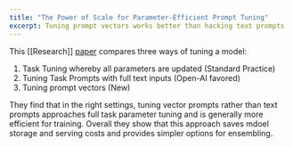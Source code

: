```yaml
---
title: "The Power of Scale for Parameter-Efficient Prompt Tuning"
excerpt: Tuning prompt vectors works better than hacking text prompts
---
```


This [[Research]] [paper](https://aclanthology.org/2021.emnlp-main.243.pdf)
compares three ways of tuning a model:

1.  Task Tuning whereby all parameters are updated (Standard Practice)
1.  Tuning Task Prompts with full text inputs (Open-AI favored)
1.  Tuning prompt vectors (New)

They find that in the right settings, tuning vector prompts rather than text
prompts approaches full task parameter tuning and is generally more efficient
for training.  Overall they show that this approach saves mdoel storage and
serving costs and provides simpler options for ensembling.

